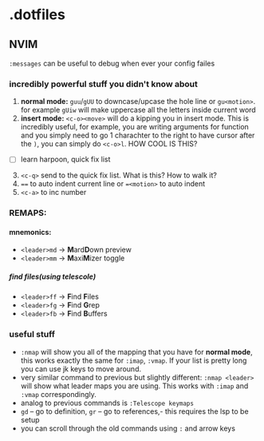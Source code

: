 # .dotfiles

## NVIM
`:messages` can be useful to debug when ever your config failes

### incredibly powerful stuff you didn't know about

1. **normal mode:** `guu`/`gUU` to downcase/upcase the hole line or `gu<motion>`. for example `gUiw` will make uppercase all the letters inside current word
2. **insert mode:** `<c-o><move>` will do a <move> kipping you in insert mode. This is incredibly useful, for example, you are writing arguments for function and you simply need to go 1 charachter to the right to have cursor after the `)`, you can simply do `<c-o>l`. HOW COOL IS THIS?
- [ ] learn harpoon, quick fix list
3. `<c-q>` send to the quick fix list. What is this? How to walk it?
4. `==` to auto indent current line or `=<motion>` to auto indent <motion>
5. `<c-a>` to inc number

### REMAPS:

#### mnemonics:

- `<leader>md` -> **M**ard**D**own preview
- `<leader>mm` -> **M**axi**M**izer toggle
##### find files(using telescole)
- `<leader>ff` -> **F**ind **F**iles
- `<leader>fg` -> **F**ind **G**rep
- `<leader>fb` -> **F**ind **B**uffers

### useful stuff

- `:nmap` will show you all of the mapping that you have for **normal mode**, this works exactly the same for `:imap`, `:vmap`. If your list is pretty long you can use jk keys to move around.
- very similar command to previous but slightly different: `:nmap <leader>` will show what leader maps you are using. This works with `:imap` and `:vmap` correspondingly.
- analog to previous commands is `:Telescope keymaps`
- `gd` – go to definition, `gr` – go to references,- this requires the lsp to be setup
- you can scroll through the old commands using `:` and arrow keys
